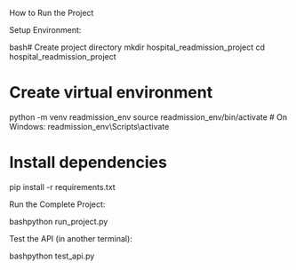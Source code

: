How to Run the Project

Setup Environment:

bash# Create project directory
mkdir hospital_readmission_project
cd hospital_readmission_project

# Create virtual environment
python -m venv readmission_env
source readmission_env/bin/activate  # On Windows: readmission_env\Scripts\activate

# Install dependencies
pip install -r requirements.txt

Run the Complete Project:

bashpython run_project.py

Test the API (in another terminal):

bashpython test_api.py

